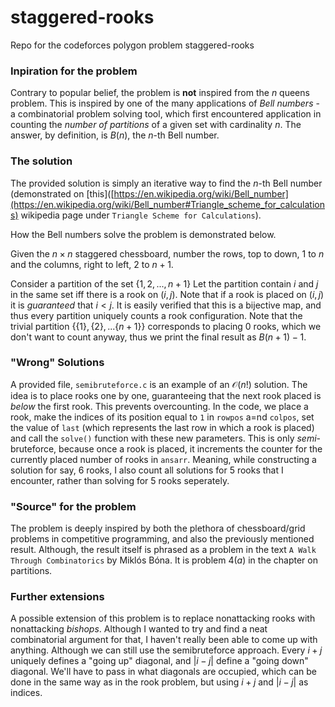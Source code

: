 # staggered-rooks
Repo for the codeforces polygon problem staggered-rooks

### Inpiration for the problem
Contrary to popular belief, the problem is **not** inspired from the $n$ queens problem. This is inspired by one of the many applications of *Bell numbers* - a combinatorial problem solving tool, which first encountered application in counting the *number of partitions* of a given set with cardinality $n$. The answer, by definition, is $B(n)$, the $n$-th Bell number.

### The solution
The provided solution is simply an iterative way to find the $n$-th Bell number (demonstrated on [this]([https://en.wikipedia.org/wiki/Bell_number](https://en.wikipedia.org/wiki/Bell_number#Triangle_scheme_for_calculations) wikipedia page under `Triangle Scheme for Calculations`).

How the Bell numbers solve the problem is demonstrated below.

Given the $n \times n$ staggered chessboard, number the rows, top to down, $1$ to $n$ and the columns, right to left, $2$ to $n+1$. 

Consider a partition of the set $\{1, 2, ..., n+1\}$ Let the partition contain $i$ and $j$ in the same set iff there is a rook on $(i, j)$. Note that if a rook is placed on $(i, j)$ it is *guaranteed* that $i < j$. It is easily verified that this is a bijective map, and thus every partition uniquely counts a rook configuration. Note that the trivial partition $\{\{1\}, \{2\}, ... \{n+1\}\}$  corresponds to placing $0$ rooks, which we don't want to count anyway, thus we print the final result as $B(n+1) - 1$.

### "Wrong" Solutions
A provided file, `semibruteforce.c` is an example of an $\mathcal{O}(n!)$ solution. The idea is to place rooks one by one, guaranteeing that the next rook placed is *below* the first rook. This prevents overcounting. In the code, we place a rook, make the indices of its position equal to `1` in `rowpos` a=nd `colpos`, set the value of `last` (which represents the last row in which a rook is placed) and call the `solve()` function with these new parameters. This is only *semi*-bruteforce, because once a rook is placed, it increments the counter for the currently placed number of rooks in `ansarr`. Meaning, while constructing a solution for say, $6$ rooks, I also count all solutions for $5$ rooks that I encounter, rather than solving for $5$ rooks seperately.

### "Source" for the problem
The problem is deeply inspired by both the plethora of chessboard/grid problems in competitive programming, and also the previously mentioned result. Although, the result itself is phrased as a problem in the text `A Walk Through Combinatorics` by Miklós Bóna. It is problem $4(a)$ in the chapter on partitions.

### Further extensions
A possible extension of this problem is to replace nonattacking rooks with nonattacking *bishops*. Although I wanted to try and find a neat combinatorial argument for that, I haven't really been able to come up with anything. Although we can still use the semibruteforce approach. Every $i+j$ uniquely defines a "going up" diagonal, and $|i-j|$ define a "going down" diagonal. We'll have to pass in what diagonals are occupied, which can be done in the same way as in the rook problem, but using $i+j$ and $|i-j|$ as indices.
